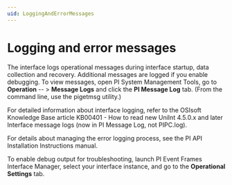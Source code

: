 ```yaml
---
uid: LoggingAndErrorMessages
---
```


# Logging and error messages

The interface logs operational messages during interface startup, data collection and recovery. Additional messages are logged if you enable debugging. To view messages, open PI System Management Tools, go to **Operation** -- > **Message Logs** and click the **PI Message Log** tab. (From the command line, use the pigetmsg utility.)

For detailed information about interface logging, refer to the OSIsoft Knowledge Base article KB00401 - How to read new UniInt 4.5.0.x and later Interface message logs (now in PI Message Log, not PIPC.log).

For details about managing the error logging process, see the PI API Installation Instructions manual.

To enable debug output for troubleshooting, launch PI Event Frames Interface Manager, select your interface instance, and go to the **Operational Settings** tab.
